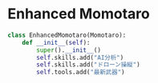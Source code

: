# Enhanced Momotaro

```python
class EnhancedMomotaro(Momotaro):
    def __init__(self):
        super().__init__()
        self.skills.add("AI分析")
        self.skills.add("ドローン操縦")
        self.tools.add("最新武器")
```